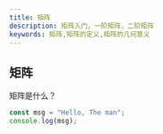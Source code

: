 ```yaml
---
title: 矩阵
description: 矩阵入门，一阶矩阵，二阶矩阵
keywords: 矩阵,矩阵的定义,矩阵的几何意义
---
```


## 矩阵

矩阵是什么？

```typescript
const msg = "Hello, The man";
console.log(msg);
```
